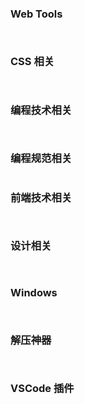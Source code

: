 <script setup>
import Card from '../../../.vitepress/theme/components/Card.vue';
</script>

### Web Tools

<div style="display: flex; justify-content: space-between; flex-wrap: wrap;">
<Card 
  title="Carbon"
  desc="Quickly help you generate code judgement screenshots." 
  href="https://carbon.now.sh/" 
/>

<Card 
  title="Excalidraw" 
  desc="An open source virtual hand-drawn style whiteboard." 
  href="https://excalidraw.com/" 
/>

<Card 
  title="Miro"
  desc="A Free WhiteBoard for kanban, mind map, .etc"
  href="https://miro.com/app"
/>

<Card 
  title="Rawpixel"
  desc="A Free AI Generate Image Website"
  href="https://www.rawpixel.com/image/12373512/png-background-person"
/>

<Card 
  title="Draw.io"
  desc="A Free Diagram online tools, allow save files in Google drive and GitHub"
  href="https://app.diagrams.net/#G1voInd2Kxwf2Tn9MU8xky5Kpu_ysRJvjt"
/>

<Card 
  title="Asciiflow"
  desc="A Free Diagram online tools, can copy and paste graph in markdown sh"
  href="https://asciiflow.com/#/"
/>

</div>

### CSS 相关

<div style="display: flex; justify-content: space-between; flex-wrap: wrap;">
<Card 
  title="免费渐变 css3 样式"
  desc="一个集合 180 种免费线性渐变网站。" 
  href="http://color.oulu.me/" 
/>

<Card 
  title="传统颜色"
  desc="提供各种中国的传统颜色的名称，CMYK值，RGB值，16进制表示。" 
  href="http://zhongguose.com/#yuhong" 
/>

<Card 
  title="Color Hunt"
  desc="查找你认为还不错的配色。" 
  href="https://colorhunt.co/palettes/pastel" 
/>

<Card 
  title="Neumorphism.io"
  desc="CSS 代码生成器适用于称为 Neumorphism/Soft UI 的新流行设计趋势。" 
  href="https://neumorphism.io/#55b9f3" 
/>

<Card 
  title="Soft UI Axure"
  desc="新拟态 Axure 组件库原型文档，给你更多管你 Soft UI 的参考思路。" 
  href="https://sv1lhg.axshare.com/#id=30vkbo&p=%E7%BB%84%E4%BB%B6&c=1" 
/>

<Card 
  title="UIVerse"
  desc="一些比较花里胡哨的常用组件样式。" 
  href="https://uiverse.io/all" 
/>

<Card 
  title="CSS3 动画代码集合"
  desc="这是一个能方便的找到CSS动画制作的代码片段的地方。" 
  href="https://www.webhek.com/post/css3-animation-sniplet-collection/#/" 
/>

</div>

### 编程技术相关

<div style="display: flex; justify-content: space-between; flex-wrap: wrap;">
<Card 
  title="Quickref"
  desc="你能想到的所有编程语言的语法速记总结。" 
  href="https://quickref.me/index.html" 
/>

<Card 
  title="Roadmaps"
  desc="roadmap.sh是社区努力创建的知识路线图、指南，帮助开发人员选择路径并指导他们的学习。" 
  href="https://roadmap.sh/" 
/>

<Card 
  title="JavaScript Visualizer 9000"
  desc="能够帮助你快速理解 JavaScript 的执行顺序。" 
  href="https://www.jsv9000.app/" 
/>

</div>

### 编程规范相关

<div style="display: flex; justify-content: space-between; flex-wrap: wrap;">
<Card 
  title="语义化版本"
  desc="科普如何为你的应用程序定义比较符合规范的版本号。" 
  href="https://semver.org/lang/zh-CN/?from_wecom=1" 
/>

</div>

### 前端技术相关

<div style="display: flex; justify-content: space-between; flex-wrap: wrap;">
<Card 
  title="Clack"
  desc="构建交互式命令行应用程序并不一定那么困难。@clack/core提供无样式、功能丰富的组件，旨在为您的自定义 CLI 奠定坚实的基础。" 
  href="https://www.clack.cc/" 
/>

<Card 
  title="Colc"
  desc="一个能统计项目代码量的 npm 包。" 
  href="https://codehike.org/docs/introduction" 
/>

<Card 
  title="Code Hike"
  desc="Code Hike 是 MDX 的备注插件。它将帮助您在网站上显示代码。帮助你创建交互式文档" 
  href="https://codehike.org/docs/introduction" 
/>

</div>

### 设计相关

<div style="display: flex; justify-content: space-between; flex-wrap: wrap;">
<Card 
  title="Manypixels"
  desc="2,500 多幅免版税插图为您的设计提供动力。" 
  href="https://www.manypixels.co/gallery" 
/>

<Card 
  title="unDraw"
  desc="免费插图。" 
  href="https://undraw.co/illustrations" 
/>

</div>

### Windows

<div style="display: flex; justify-content: space-between; flex-wrap: wrap;">
<Card 
  title="雨滴"
  desc="一些有特定功能的 Windows 桌面小工具。一些复杂的皮肤则看起来像是小型应用程序，风格相近的皮肤则可以组成一个套装或者主题。" 
  href="https://zhutix.com/tag/rainmeter/" 
/>

<Card 
  title="uTools"
  desc="超快的 Windows 全局搜索插件，让你的工作效率翻倍。" 
  href="https://u.tools/" 
/>

<Card 
  title="MyDockFinder"
  desc="MacOS 风格的 dock 栏，需要付费。" 
  href="https://www.mydockfinder.com/" 
/>

<Card 
  title="BitDock"
  desc="一款免费的运行在 Windows 上的极简工具栏， MacOS 风格。" 
  href="http://bitdock.cn/" 
/>

</div>

### 解压神器

<div style="display: flex; justify-content: space-between; flex-wrap: wrap;">
<Card 
  title="摸鱼人专属导航"
  desc="收录国内外各类型的摸鱼网站,摸鱼游戏,办公网站，摸鱼游戏网址导航致力于为广大摸鱼人推荐各行各业优秀摸鱼网站，国内外网站大全尽在摸鱼游戏导航。" 
  href="https://moyu.games/" 
/>

<Card 
  title="模拟人生"
  desc="对人生不满意？赶紧重新投胎。" 
  href="https://liferestart.syaro.io/public/index.html" 
/>

<Card 
  title="合成神龙"
  desc="网页版大鱼吃小鱼。" 
  href="https://www.mutegame.com/170/" 
/>

<Card 
  title="斗图我最屌"
  desc="逗比拯救世界--专业的表情包搜索网站。" 
  href="https://www.dbbqb.com/" 
/>

</div>

### VSCode 插件
